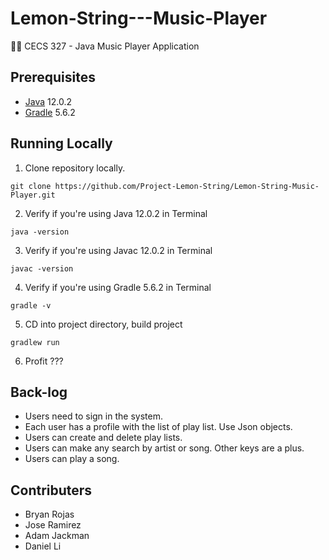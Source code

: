 # Lemon-String---Music-Player
🍋🎼 CECS 327 - Java Music Player Application

## Prerequisites

* [Java](https://www.oracle.com/technetwork/java/javase/downloads/jdk12-downloads-5295953.html) 12.0.2
* [Gradle](https://gradle.org/releases/) 5.6.2

## Running Locally

1. Clone repository locally.
```
git clone https://github.com/Project-Lemon-String/Lemon-String-Music-Player.git
```
2. Verify if you're using Java 12.0.2 in Terminal
```
java -version
```
3. Verify if you're using Javac 12.0.2 in Terminal
```
javac -version
```
4. Verify if you're using Gradle 5.6.2 in Terminal
```
gradle -v
```
5. CD into project directory, build project
```
gradlew run
```
6. Profit ???

## Back-log

* Users need to sign in the system.
* Each user has a profile with the list of play list. Use Json objects.
* Users can create and delete play lists.
* Users can make any search by artist or song. Other keys are a plus.
* Users can play a song.

## Contributers

* Bryan Rojas
* Jose Ramirez
* Adam Jackman
* Daniel Li